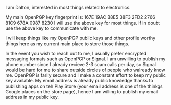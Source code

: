 I am Dalton, interested in most things related to electronics.

My main OpenPGP key fingerprint is: 167E 19AC B8E5 38F3 2FD2  2766 81C9 678A 0987 8230
I will use the above key for most things. If in doubt use the above key to communicate with me. 

I will keep things like my OpenPGP public keys and other profile worthy things here as my current main place to store those things.

In the event you wish to reach out to me, I usually prefer encrypted messaging formats such as OpenPGP or Signal. I am unwilling to publish my phone number since I already recieve 2-3 scam calls per day, so Signal would be hard for me to share outside circles of people who walready know me. OpenPGP is farily secure and I make a constant effort to keep my public key available. My email address is already public knowledge thanks to publishing apps on teh Play Store (your email address is one of the thinkgs Google places on the store page), hence I am willing to publish my email address in my public key.

